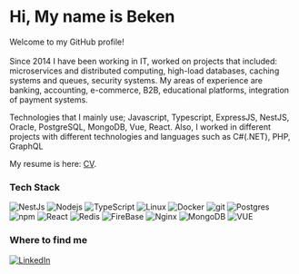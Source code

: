 <h1>Hi, My name is Beken</h1>


<p>Welcome to my GitHub profile!</br></br> Since 2014 I have been working in IT, worked on projects that included: microservices and distributed computing, high-load databases, caching systems and queues, security systems. My areas of experience are banking, accounting, e-commerce, B2B, educational platforms, integration of payment systems. 

Technologies that I mainly use; Javascript, Typescript, ExpressJS, NestJS, Oracle, PostgreSQL, MongoDB, Vue, React. Also, I worked in different projects with different technologies and languages such as C#(.NET), PHP, GraphQL</p>

My resume is here: [CV](https://github.com/Beken-E/Beken-E/blob/main/Resume%20Beken%20Esenamanov.pdf).

<h3>Tech Stack</h3>
<p>
  <img alt="NestJs" src="https://img.shields.io/badge/nestjs-E0234E?style=for-the-badge&logo=nestjs&logoColor=white" />
  <img alt="Nodejs" src="https://img.shields.io/badge/Node.js-339933?style=for-the-badge&logo=nodedotjs&logoColor=white" />
  <img alt="TypeScript" src="https://img.shields.io/badge/TypeScript-007ACC?style=for-the-badge&logo=typescript&logoColor=white" />
  <img alt="Linux" src="https://img.shields.io/badge/Linux-FCC624?style=for-the-badge&logo=linux&logoColor=white" />
  <img alt="Docker" src="https://img.shields.io/badge/Docker-2CA5E0?style=for-the-badge&logo=docker&logoColor=white" />
  <img alt="git" src="https://img.shields.io/badge/GIT-E44C30?style=for-the-badge&logo=git&logoColor=white" />
  <img alt="Postgres" src="https://img.shields.io/badge/PostgreSQL-316192?style=for-the-badge&logo=postgresql&logoColor=white" />
  <img alt="npm" src="https://img.shields.io/badge/npm-CB3837?style=for-the-badge&logo=npm&logoColor=white" />
  <img alt="React" src="https://img.shields.io/badge/React-20232A?style=for-the-badge&logo=react&logoColor=61DAFB" />
  <img alt="Redis" src="https://img.shields.io/badge/redis-%23DD0031.svg?&style=for-the-badge&logo=redis&logoColor=white" />
  <img alt="FireBase" src="https://img.shields.io/badge/firebase-ffca28?style=for-the-badge&logo=firebase&logoColor=black" /> 
  <img alt="Nginx" src="https://img.shields.io/badge/Nginx-009639?style=for-the-badge&logo=nginx&logoColor=white" />
  <img alt="MongoDB" src="https://img.shields.io/badge/MongoDB-4EA94B?style=for-the-badge&logo=mongodb&logoColor=white" />
  <img alt="VUE" src="https://img.shields.io/badge/Vue.js-35495E?style=for-the-badge&logo=vuedotjs&logoColor=4FC08D" />
</p>

<h3>Where to find me</h3>
<p>
 <a href="https://www.linkedin.com/in/beken-esenamanov-62b0b9198/" target="_blank">
<img alt="LinkedIn" src="https://img.shields.io/badge/linkedin-%230077B5.svg?&style=for-the-badge&logo=linkedin&logoColor=white" /></a> 
</p>
